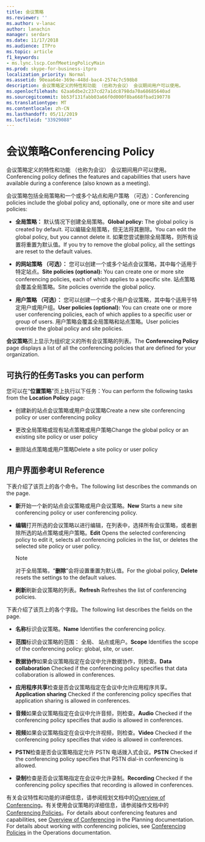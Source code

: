```yaml
---
title: 会议策略
ms.reviewer: ''
ms.author: v-lanac
author: lanachin
manager: serdars
ms.date: 11/17/2018
ms.audience: ITPro
ms.topic: article
f1_keywords:
- ms.lync.lscp.ConfMeetingPolicyMain
ms.prod: skype-for-business-itpro
localization_priority: Normal
ms.assetid: 90eaa64e-369e-448d-bac4-2574c7c598b8
description: 会议策略定义的特性和功能 （也称为会议） 会议期间用户可以使用。
ms.openlocfilehash: 62aa6dbe2c237cd27a1dc8798da70a68685640ad
ms.sourcegitcommit: bb53f131fabb03a66f0d000f8ba668fbad190778
ms.translationtype: MT
ms.contentlocale: zh-CN
ms.lasthandoff: 05/11/2019
ms.locfileid: "33929088"
---
```

# <a name="conferencing-policy"></a><span data-ttu-id="2a1ba-103">会议策略</span><span class="sxs-lookup"><span data-stu-id="2a1ba-103">Conferencing Policy</span></span>

<span data-ttu-id="2a1ba-104">会议策略定义的特性和功能 （也称为会议） 会议期间用户可以使用。</span><span class="sxs-lookup"><span data-stu-id="2a1ba-104">Conferencing policy defines the features and capabilities that users have available during a conference (also known as a meeting).</span></span>

<span data-ttu-id="2a1ba-105">会议策略包括全局策略和一个或多个站点和用户策略 （可选）：</span><span class="sxs-lookup"><span data-stu-id="2a1ba-105">Conferencing policies include the global policy and, optionally, one or more site and user policies:</span></span>

- <span data-ttu-id="2a1ba-106">**全局策略：** 默认情况下创建全局策略。</span><span class="sxs-lookup"><span data-stu-id="2a1ba-106">**Global policy:** The global policy is created by default.</span></span> <span data-ttu-id="2a1ba-107">可以编辑全局策略，但无法将其删除。</span><span class="sxs-lookup"><span data-stu-id="2a1ba-107">You can edit the global policy, but you cannot delete it.</span></span> <span data-ttu-id="2a1ba-108">如果您尝试删除全局策略，则所有设置将重置为默认值。</span><span class="sxs-lookup"><span data-stu-id="2a1ba-108">If you try to remove the global policy, all the settings are reset to the default values.</span></span>

- <span data-ttu-id="2a1ba-109">**的网站策略 （可选）：** 您可以创建一个或多个站点会议策略，其中每个适用于特定站点。</span><span class="sxs-lookup"><span data-stu-id="2a1ba-109">**Site policies (optional):** You can create one or more site conferencing policies, each of which applies to a specific site.</span></span> <span data-ttu-id="2a1ba-110">站点策略会覆盖全局策略。</span><span class="sxs-lookup"><span data-stu-id="2a1ba-110">Site policies override the global policy.</span></span>

- <span data-ttu-id="2a1ba-111">**用户策略 （可选）：** 您可以创建一个或多个用户会议策略，其中每个适用于特定用户或用户组。</span><span class="sxs-lookup"><span data-stu-id="2a1ba-111">**User policies (optional):** You can create one or more user conferencing policies, each of which applies to a specific user or group of users.</span></span> <span data-ttu-id="2a1ba-112">用户策略会覆盖全局策略和站点策略。</span><span class="sxs-lookup"><span data-stu-id="2a1ba-112">User policies override the global policy and site policies.</span></span>

<span data-ttu-id="2a1ba-113">**会议策略**页上显示为组织定义的所有会议策略的列表。</span><span class="sxs-lookup"><span data-stu-id="2a1ba-113">The **Conferencing Policy** page displays a list of all the conferencing policies that are defined for your organization.</span></span>

## <a name="tasks-you-can-perform"></a><span data-ttu-id="2a1ba-114">可执行的任务</span><span class="sxs-lookup"><span data-stu-id="2a1ba-114">Tasks you can perform</span></span>

<span data-ttu-id="2a1ba-115">您可以在“**位置策略**”页上执行以下任务：</span><span class="sxs-lookup"><span data-stu-id="2a1ba-115">You can perform the following tasks from the **Location Policy** page:</span></span>

- <span data-ttu-id="2a1ba-116">创建新的站点会议策略或用户会议策略</span><span class="sxs-lookup"><span data-stu-id="2a1ba-116">Create a new site conferencing policy or user conferencing policy</span></span>

- <span data-ttu-id="2a1ba-117">更改全局策略或现有站点策略或用户策略</span><span class="sxs-lookup"><span data-stu-id="2a1ba-117">Change the global policy or an existing site policy or user policy</span></span>

- <span data-ttu-id="2a1ba-118">删除站点策略或用户策略</span><span class="sxs-lookup"><span data-stu-id="2a1ba-118">Delete a site policy or user policy</span></span>

## <a name="ui-reference"></a><span data-ttu-id="2a1ba-119">用户界面参考</span><span class="sxs-lookup"><span data-stu-id="2a1ba-119">UI Reference</span></span>

<span data-ttu-id="2a1ba-120">下表介绍了该页上的各个命令。</span><span class="sxs-lookup"><span data-stu-id="2a1ba-120">The following list describes the commands on the page.</span></span>

- <span data-ttu-id="2a1ba-121">**新**开始一个新的站点会议策略或用户会议策略。</span><span class="sxs-lookup"><span data-stu-id="2a1ba-121">**New** Starts a new site conferencing policy or user conferencing policy.</span></span>

- <span data-ttu-id="2a1ba-122">**编辑**打开所选的会议策略以进行编辑，在列表中，选择所有会议策略，或者删除所选的站点策略或用户策略。</span><span class="sxs-lookup"><span data-stu-id="2a1ba-122">**Edit** Opens the selected conferencing policy to edit it, selects all conferencing policies in the list, or deletes the selected site policy or user policy.</span></span>

    > [!NOTE]
    > <span data-ttu-id="2a1ba-123">对于全局策略，“**删除**”会将设置重置为默认值。</span><span class="sxs-lookup"><span data-stu-id="2a1ba-123">For the global policy, **Delete** resets the settings to the default values.</span></span>

- <span data-ttu-id="2a1ba-124">**刷新**刷新会议策略的列表。</span><span class="sxs-lookup"><span data-stu-id="2a1ba-124">**Refresh** Refreshes the list of conferencing policies.</span></span>

<span data-ttu-id="2a1ba-125">下表介绍了该页上的各个字段。</span><span class="sxs-lookup"><span data-stu-id="2a1ba-125">The following list describes the fields on the page.</span></span>

- <span data-ttu-id="2a1ba-126">**名称**标识会议策略。</span><span class="sxs-lookup"><span data-stu-id="2a1ba-126">**Name** Identifies the conferencing policy.</span></span>

- <span data-ttu-id="2a1ba-127">**范围**标识会议策略的范围： 全局、 站点或用户。</span><span class="sxs-lookup"><span data-stu-id="2a1ba-127">**Scope** Identifies the scope of the conferencing policy: global, site, or user.</span></span>

- <span data-ttu-id="2a1ba-128">**数据协作**如果会议策略指定在会议中允许数据协作，则检查。</span><span class="sxs-lookup"><span data-stu-id="2a1ba-128">**Data collaboration** Checked if the conferencing policy specifies that data collaboration is allowed in conferences.</span></span>

- <span data-ttu-id="2a1ba-129">**应用程序共享**检查是否会议策略指定在会议中允许应用程序共享。</span><span class="sxs-lookup"><span data-stu-id="2a1ba-129">**Application sharing** Checked if the conferencing policy specifies that application sharing is allowed in conferences.</span></span>

- <span data-ttu-id="2a1ba-130">**音频**如果会议策略指定在会议中允许音频，则检查。</span><span class="sxs-lookup"><span data-stu-id="2a1ba-130">**Audio** Checked if the conferencing policy specifies that audio is allowed in conferences.</span></span>

- <span data-ttu-id="2a1ba-131">**视频**如果会议策略指定在会议中允许视频，则检查。</span><span class="sxs-lookup"><span data-stu-id="2a1ba-131">**Video** Checked if the conferencing policy specifies that video is allowed in conferences.</span></span>

- <span data-ttu-id="2a1ba-132">**PSTN**检查是否会议策略指定允许 PSTN 电话拨入式会议。</span><span class="sxs-lookup"><span data-stu-id="2a1ba-132">**PSTN** Checked if the conferencing policy specifies that PSTN dial-in conferencing is allowed.</span></span>

- <span data-ttu-id="2a1ba-133">**录制**检查是否会议策略指定在会议中允许录制。</span><span class="sxs-lookup"><span data-stu-id="2a1ba-133">**Recording** Checked if the conferencing policy specifies that recording is allowed in conferences.</span></span>

<span data-ttu-id="2a1ba-p104">有关会议特性和功能的详细信息，请参阅规划文档中的[Overview of Conferencing](https://technet.microsoft.com/library/5bb90e69-3d4f-4d59-a1ee-2550de84439f.aspx)。有关使用会议策略的详细信息，请参阅操作文档中的[Conferencing Policies](https://technet.microsoft.com/library/8f92eb7c-ee66-4df6-a726-4bff93b122cb.aspx)。</span><span class="sxs-lookup"><span data-stu-id="2a1ba-p104">For details about conferencing features and capabilities, see [Overview of Conferencing](https://technet.microsoft.com/library/5bb90e69-3d4f-4d59-a1ee-2550de84439f.aspx) in the Planning documentation. For details about working with conferencing policies, see [Conferencing Policies](https://technet.microsoft.com/library/8f92eb7c-ee66-4df6-a726-4bff93b122cb.aspx) in the Operations documentation.</span></span>


